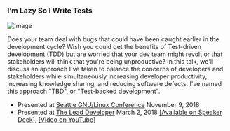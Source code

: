 ### I’m Lazy So I Write Tests

![image](https://github.com/DevWithTheHair/Conference-Talks/assets/31429468/ed6bfbea-0839-4bcd-8a87-9be016d1db9b)

Does your team deal with bugs that could have been caught earlier in the development cycle? Wish you could get the benefits of Test-driven development (TDD) but are worried that your dev team might revolt or that stakeholders will think that you're being unproductive? In this talk, we'll discuss an approach I've taken to balance the concerns of developers and stakeholders while simultaneously increasing developer productivity, increasing knowledge sharing, and reducing software defects. I've named this approach "TBD", or "Test-backed development".

- Presented at [Seattle GNU/Linux Conference](http://seagl.org/) November 9, 2018
- Presented at [The Lead Developer](https://austin2018.theleaddeveloper.com/talks) March 2, 2018 [[Available on Speaker Deck]](https://speakerdeck.com/devwiththehair/im-lazy-so-i-write-tests), [[Video on YouTube]](https://www.youtube.com/watch?v=LAXjfYi-KyM)
